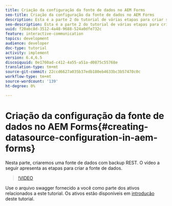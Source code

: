 ```yaml
---
title: Criação da configuração da fonte de dados no AEM Forms
seo-title: Criação da configuração da fonte de dados no AEM Forms
description: Esta é a parte 2 do tutorial de várias etapas para criar seu primeiro documento de comunicação interativo. Nesta parte, criaremos uma fonte de dados com backup REST.  O vídeo a seguir apresenta as etapas para criar a fonte de dados.
seo-description: Esta é a parte 2 do tutorial de várias etapas para criar seu primeiro documento de comunicação interativo. Nesta parte, criaremos uma fonte de dados com backup REST.  O vídeo a seguir apresenta as etapas para criar a fonte de dados.
uuid: f20abc8d-3512-4a48-9688-524a0dfe732c
feature: interactive-communication
topics: development
audience: developer
doc-type: tutorial
activity: implement
version: 6.4,6.5
discoiquuid: 0e1760ad-c412-4a55-a51a-d0875c55768e
translation-type: tm+mt
source-git-commit: 22ccd6627a035b37edb180eb4633bc3b57470c0c
workflow-type: tm+mt
source-wordcount: '139'
ht-degree: 0%

---
```



# Criação da configuração da fonte de dados no AEM Forms{#creating-datasource-configuration-in-aem-forms}

Nesta parte, criaremos uma fonte de dados com backup REST.  O vídeo a seguir apresenta as etapas para criar a fonte de dados.

>[!VIDEO](https://video.tv.adobe.com/v/22344/?quality=9&learn=on)

Use o arquivo swagger fornecido a você como parte dos ativos relacionados a este tutorial. Os ativos estão disponíveis em [introdução](introduction.md) deste tutorial.
